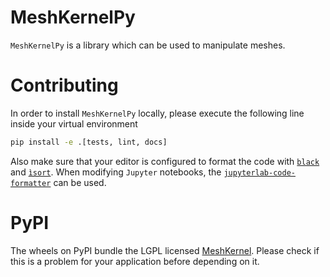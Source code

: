 # MeshKernelPy

`MeshKernelPy` is a library which can be used to manipulate meshes.


# Contributing

In order to install `MeshKernelPy` locally, please execute the following line inside your virtual environment

```bash
pip install -e .[tests, lint, docs]
```

Also make sure that your editor is configured to format the code with [`black`](https://black.readthedocs.io/en/stable/) and [`ìsort`](https://pycqa.github.io/isort/).
When modifying `Jupyter` notebooks, the [`jupyterlab-code-formatter`](https://jupyterlab-code-formatter.readthedocs.io/en/latest/installation.html) can be used.


# PyPI

The wheels on PyPI bundle the LGPL licensed [MeshKernel](https://github.com/Deltares/MeshKernel).
Please check if this is a problem for your application before depending on it.
